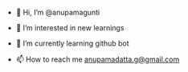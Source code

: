 - 👋 Hi, I’m @anupamagunti
- 👀 I’m interested in new learnings
- 🌱 I’m currently learning github bot

- 📫 How to reach me anupamadatta.g@gmail.com

<!---
anupamagunti/anupamagunti is a ✨ special ✨ repository because its `README.md` (this file) appears on your GitHub profile.
You can click the Preview link to take a look at your changes.
--->
